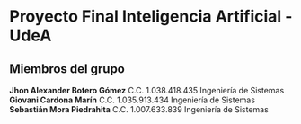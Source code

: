 # Proyecto Final Inteligencia Artificial - UdeA

## Miembros del grupo 

**Jhon Alexander Botero Gómez** C.C.  1.038.418.435 Ingeniería de Sistemas  
**Giovani Cardona Marín**  C.C. 1.035.913.434 Ingeniería de Sistemas  
**Sebastián Mora Piedrahita** C.C. 1.007.633.839 Ingeniería de Sistemas
